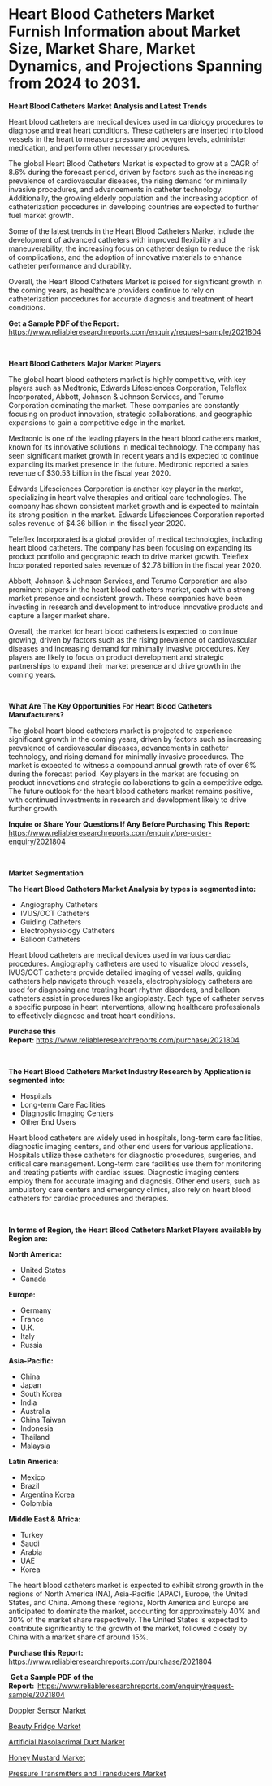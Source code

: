 <p><h1>Heart Blood Catheters Market Furnish Information about Market Size, Market Share, Market Dynamics, and Projections Spanning from 2024 to 2031.</h1></p><p><strong>Heart Blood Catheters Market Analysis and Latest Trends</strong></p>
<p><p>Heart blood catheters are medical devices used in cardiology procedures to diagnose and treat heart conditions. These catheters are inserted into blood vessels in the heart to measure pressure and oxygen levels, administer medication, and perform other necessary procedures.</p><p>The global Heart Blood Catheters Market is expected to grow at a CAGR of 8.6% during the forecast period, driven by factors such as the increasing prevalence of cardiovascular diseases, the rising demand for minimally invasive procedures, and advancements in catheter technology. Additionally, the growing elderly population and the increasing adoption of catheterization procedures in developing countries are expected to further fuel market growth.</p><p>Some of the latest trends in the Heart Blood Catheters Market include the development of advanced catheters with improved flexibility and maneuverability, the increasing focus on catheter design to reduce the risk of complications, and the adoption of innovative materials to enhance catheter performance and durability.</p><p>Overall, the Heart Blood Catheters Market is poised for significant growth in the coming years, as healthcare providers continue to rely on catheterization procedures for accurate diagnosis and treatment of heart conditions.</p></p>
<p><strong>Get a Sample PDF of the Report:&nbsp;</strong> <a href="https://www.reliableresearchreports.com/enquiry/request-sample/2021804">https://www.reliableresearchreports.com/enquiry/request-sample/2021804</a></p>
<p>&nbsp;</p>
<p><strong>Heart Blood Catheters Major Market Players</strong></p>
<p><p>The global heart blood catheters market is highly competitive, with key players such as Medtronic, Edwards Lifesciences Corporation, Teleflex Incorporated, Abbott, Johnson & Johnson Services, and Terumo Corporation dominating the market. These companies are constantly focusing on product innovation, strategic collaborations, and geographic expansions to gain a competitive edge in the market.</p><p>Medtronic is one of the leading players in the heart blood catheters market, known for its innovative solutions in medical technology. The company has seen significant market growth in recent years and is expected to continue expanding its market presence in the future. Medtronic reported a sales revenue of $30.53 billion in the fiscal year 2020.</p><p>Edwards Lifesciences Corporation is another key player in the market, specializing in heart valve therapies and critical care technologies. The company has shown consistent market growth and is expected to maintain its strong position in the market. Edwards Lifesciences Corporation reported sales revenue of $4.36 billion in the fiscal year 2020.</p><p>Teleflex Incorporated is a global provider of medical technologies, including heart blood catheters. The company has been focusing on expanding its product portfolio and geographic reach to drive market growth. Teleflex Incorporated reported sales revenue of $2.78 billion in the fiscal year 2020.</p><p>Abbott, Johnson & Johnson Services, and Terumo Corporation are also prominent players in the heart blood catheters market, each with a strong market presence and consistent growth. These companies have been investing in research and development to introduce innovative products and capture a larger market share.</p><p>Overall, the market for heart blood catheters is expected to continue growing, driven by factors such as the rising prevalence of cardiovascular diseases and increasing demand for minimally invasive procedures. Key players are likely to focus on product development and strategic partnerships to expand their market presence and drive growth in the coming years.</p></p>
<p>&nbsp;</p>
<p><strong>What Are The Key Opportunities For Heart Blood Catheters Manufacturers?</strong></p>
<p><p>The global heart blood catheters market is projected to experience significant growth in the coming years, driven by factors such as increasing prevalence of cardiovascular diseases, advancements in catheter technology, and rising demand for minimally invasive procedures. The market is expected to witness a compound annual growth rate of over 6% during the forecast period. Key players in the market are focusing on product innovations and strategic collaborations to gain a competitive edge. The future outlook for the heart blood catheters market remains positive, with continued investments in research and development likely to drive further growth.</p></p>
<p><strong>Inquire or Share Your Questions If Any Before Purchasing This Report:</strong> <a href="https://www.reliableresearchreports.com/enquiry/pre-order-enquiry/2021804">https://www.reliableresearchreports.com/enquiry/pre-order-enquiry/2021804</a></p>
<p>&nbsp;</p>
<p><strong>Market Segmentation</strong></p>
<p><strong>The Heart Blood Catheters Market Analysis by types is segmented into:</strong></p>
<p><ul><li>Angiography Catheters</li><li>IVUS/OCT Catheters</li><li>Guiding Catheters</li><li>Electrophysiology Catheters</li><li>Balloon Catheters</li></ul></p>
<p><p>Heart blood catheters are medical devices used in various cardiac procedures. Angiography catheters are used to visualize blood vessels, IVUS/OCT catheters provide detailed imaging of vessel walls, guiding catheters help navigate through vessels, electrophysiology catheters are used for diagnosing and treating heart rhythm disorders, and balloon catheters assist in procedures like angioplasty. Each type of catheter serves a specific purpose in heart interventions, allowing healthcare professionals to effectively diagnose and treat heart conditions.</p></p>
<p><strong>Purchase this Report:&nbsp;</strong><a href="https://www.reliableresearchreports.com/purchase/2021804">https://www.reliableresearchreports.com/purchase/2021804</a></p>
<p>&nbsp;</p>
<p><strong>The Heart Blood Catheters Market Industry Research by Application is segmented into:</strong></p>
<p><ul><li>Hospitals</li><li>Long-term Care Facilities</li><li>Diagnostic Imaging Centers</li><li>Other End Users</li></ul></p>
<p><p>Heart blood catheters are widely used in hospitals, long-term care facilities, diagnostic imaging centers, and other end users for various applications. Hospitals utilize these catheters for diagnostic procedures, surgeries, and critical care management. Long-term care facilities use them for monitoring and treating patients with cardiac issues. Diagnostic imaging centers employ them for accurate imaging and diagnosis. Other end users, such as ambulatory care centers and emergency clinics, also rely on heart blood catheters for cardiac procedures and therapies.</p></p>
<p>&nbsp;</p>
<p><strong>In terms of Region, the Heart Blood Catheters Market Players available by Region are:</strong></p>
<p>
    <p> <strong> North America: </strong>
        <ul>
            <li>United States</li>
            <li>Canada</li>
        </ul>
        </p> 
    <p> <strong> Europe: </strong>
        <ul>
            <li>Germany</li>
            <li>France</li>
            <li>U.K.</li>
            <li>Italy</li>
            <li>Russia</li>
        </ul>
        </p> 
    <p> <strong> Asia-Pacific: </strong>
        <ul>
            <li>China</li>
            <li>Japan</li>
            <li>South Korea</li>
            <li>India</li>
            <li>Australia</li>
            <li>China Taiwan</li>
            <li>Indonesia</li>
            <li>Thailand</li>
            <li>Malaysia</li>
        </ul>
        </p> 
    <p> <strong> Latin America: </strong>
        <ul>
            <li>Mexico</li>
            <li>Brazil</li>
            <li>Argentina Korea</li>
            <li>Colombia</li>
        </ul>
        </p> 
    <p> <strong> Middle East & Africa: </strong>
        <ul>
            <li>Turkey</li>
            <li>Saudi</li>
            <li>Arabia</li>
            <li>UAE</li>
            <li>Korea</li>
        </ul>
    </p>
    </p>
<p><p>The heart blood catheters market is expected to exhibit strong growth in the regions of North America (NA), Asia-Pacific (APAC), Europe, the United States, and China. Among these regions, North America and Europe are anticipated to dominate the market, accounting for approximately 40% and 30% of the market share respectively. The United States is expected to contribute significantly to the growth of the market, followed closely by China with a market share of around 15%.</p></p>
<p><strong>Purchase this Report: </strong><a href="https://www.reliableresearchreports.com/purchase/2021804">https://www.reliableresearchreports.com/purchase/2021804</a></p>
<p>&nbsp;<strong>Get a Sample PDF of the Report:&nbsp;&nbsp;</strong><a href="https://www.reliableresearchreports.com/enquiry/request-sample/2021804">https://www.reliableresearchreports.com/enquiry/request-sample/2021804</a></p>
<p><strong></strong></p>
<p><p><a href="https://view.publitas.com/reportprime-1/doppler-sensor-market-size-share-trends-analysis-report-by-application-regional-outlook-competitive-strategies-and-segment-forecasts-2024-2031/">Doppler Sensor Market</a></p><p><a href="https://cute-banjo-8ca.notion.site/Beauty-Fridge-Market-Research-Report-Unlocks-Analysis-on-the-Market-Financial-Status-Market-Size-a-a9e7851f39c94085bd50cca228c8d61e">Beauty Fridge Market</a></p><p><a href="https://shimmer-gardenia-37a.notion.site/Global-Artificial-Nasolacrimal-Duct-Market-Size-and-Market-Trends-Insights-and-Projections-from-202-1b8daa52bb62404781ee3d1fe0fc2e76">Artificial Nasolacrimal Duct Market</a></p><p><a href="https://meowing-lemming-dd3.notion.site/Honey-Mustard-Market-Size-Growth-and-Forecast-from-2024-2031-34421634062240338991f8a7d6fd7a7a">Honey Mustard Market</a></p><p><a href="https://view.publitas.com/reportprime-1/pressure-transmitters-and-transducers-market-research-report-reveals-the-latest-trends-and-opportunities-of-this-market-for-period-from-2024-2031/">Pressure Transmitters and Transducers Market</a></p></p>